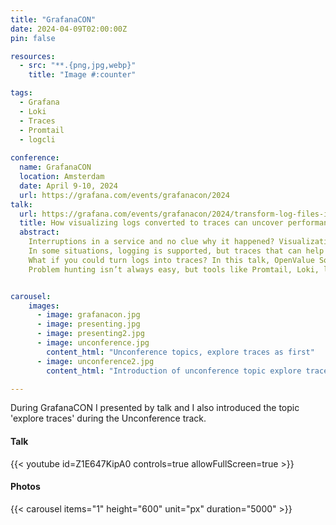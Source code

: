 ```yaml
---
title: "GrafanaCON"
date: 2024-04-09T02:00:00Z
pin: false

resources:
  - src: "**.{png,jpg,webp}"
    title: "Image #:counter"

tags:
  - Grafana
  - Loki
  - Traces
  - Promtail
  - logcli
  
conference:
  name: GrafanaCON
  location: Amsterdam
  date: April 9-10, 2024
  url: https://grafana.com/events/grafanacon/2024
talk:
  url: https://grafana.com/events/grafanacon/2024/transform-log-files-into-custom-traces-to-identify-performance-issues/
  title: How visualizing logs converted to traces can uncover performance problems
  abstract:
    Interruptions in a service and no clue why it happened? Visualizations help to identify problems and give more insight into how a service actually behaved. 
    In some situations, logging is supported, but traces that can help find root cause are missing. 
    What if you could turn logs into traces? In this talk, OpenValue Software Engineer and SRE Cees Bos will show how to transform log files from two interacting services into custom traces and load them into Grafana, identify problems that are not visible without created traces, and then verify that the subsequent fixes worked. 
    Problem hunting isn’t always easy, but tools like Promtail, Loki, logcli, and the trace visualization in Grafana can be used to find issues in an uncommon way if the common way is not good enough.


carousel:
    images:
      - image: grafanacon.jpg
      - image: presenting.jpg
      - image: presenting2.jpg
      - image: unconference.jpg
        content_html: "Unconference topics, explore traces as first"
      - image: unconference2.jpg
        content_html: "Introduction of unconference topic explore traces"

---
```


During GrafanaCON I presented by talk and I also introduced the topic 'explore traces' during the Unconference track.

#### Talk

{{< youtube id=Z1E647KipA0 controls=true allowFullScreen=true  >}}


#### Photos

{{< carousel items="1" height="600" unit="px" duration="5000" >}}
